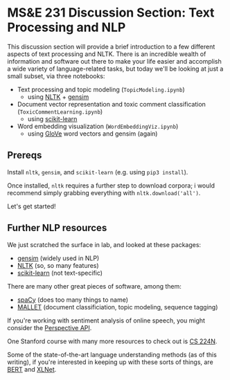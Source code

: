 # MS&E 231 Discussion Section: Text Processing and NLP

This discussion section will provide a brief introduction to a few different aspects of text processing and NLTK. There is an incredible wealth of information and software out there to make your life easier and accomplish a wide variety of language-related tasks, but today we'll be looking at just a small subset, via three notebooks:

* Text processing and topic modeling (`TopicModeling.ipynb`)
  * using [NLTK](https://nltk.org) + [gensim](https://radimrehurek.com/gensim/index.html) 
* Document vector representation and toxic comment classification (`ToxicCommentLearning.ipynb`)
  * using [scikit-learn](https://scikit-learn.org/)
* Word embedding visualization (`WordEmbeddingViz.ipynb`)
  * using [GloVe](https://nlp.stanford.edu/projects/glove/) word vectors and gensim (again)

## Prereqs

Install `nltk`, `gensim`, and `scikit-learn` (e.g. using `pip3 install`).

Once installed, `nltk` requires a further step to download corpora; i would recommend simply grabbing everything with `nltk.download('all')`.

Let's get started!

## Further NLP resources

We just scratched the surface in lab, and looked at these packages:

* [gensim](https://radimrehurek.com/gensim/index.html)  (widely used in NLP)
* [NLTK](https://nltk.org) (so, so many features)
* [scikit-learn](https://scikit-learn.org/) (not text-specific)

There are many other great pieces of software, among them:

* [spaCy](https://spacy.io/) (does too many things to name)
* [MALLET](http://mallet.cs.umass.edu/) (document classificiation, topic modeling, sequence tagging)

If you're working with sentiment analysis of online speech, you might consider the [Perspective API](https://perspectiveapi.com/).

One Stanford course with many more resources to check out is [CS 224N](http://web.stanford.edu/class/cs224n/).

Some of the state-of-the-art language understanding methods (as of this writing), if you're interested in keeping up with these sorts of things, are [BERT](https://arxiv.org/abs/1810.04805) and [XLNet](https://arxiv.org/abs/1906.08237).
